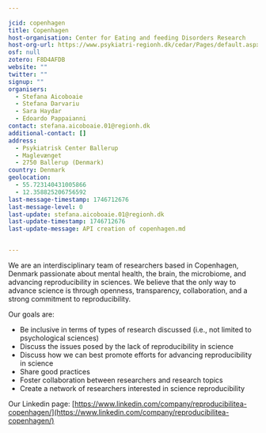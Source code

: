 ```yaml
---
    
jcid: copenhagen
title: Copenhagen
host-organisation: Center for Eating and feeding Disorders Research
host-org-url: https://www.psykiatri-regionh.dk/cedar/Pages/default.aspx
osf: null
zotero: F8D4AFDB
website: ""
twitter: ""
signup: ""
organisers:
  - Stefana Aicoboaie
  - Stefana Darvariu
  - Sara Haydar
  - Edoardo Pappaianni
contact: stefana.aicoboaie.01@regionh.dk
additional-contact: []
address:
  - Psykiatrisk Center Ballerup
  - Maglevænget
  - 2750 Ballerup (Denmark)
country: Denmark
geolocation:
  - 55.723140431005866
  - 12.358825206756592
last-message-timestamp: 1746712676
last-message-level: 0
last-update: stefana.aicoboaie.01@regionh.dk
last-update-timestamp: 1746712676
last-update-message: API creation of copenhagen.md


---
```


We are an interdisciplinary team of researchers based in Copenhagen, Denmark passionate about mental health, the brain, the microbiome, and advancing reproducibility in sciences. We believe that the only way to advance science is through openness, transparency, collaboration, and a strong commitment to reproducibility.

Our goals are:
* Be inclusive in terms of types of research discussed (i.e., not limited to psychological sciences)
* Discuss the issues posed by the lack of reproducibility in science
* Discuss how we can best promote efforts for advancing reproducibility in science
* Share good practices
* Foster collaboration between researchers and research topics
* Create a network of researchers interested in science reproducibility


Our Linkedin page: [https://www.linkedin.com/company/reproducibilitea-copenhagen/](https://www.linkedin.com/company/reproducibilitea-copenhagen/)
